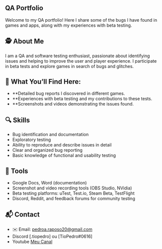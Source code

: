 ## QA Portfolio

Welcome to my QA portfolio! Here I share some of the bugs I have found in games and apps, along with my experiences with beta testing.

## 🕵️ About Me
I am a QA and software testing enthusiast, passionate about identifying issues and helping to improve the user and player experience.
I participate in beta tests and explore games in search of bugs and glitches.

## 📂  What You’ll Find Here:
- **Detailed bug reports I discovered in different games.
- **Experiences with beta testing and my contributions to these tests.
- **Screenshots and videos demonstrating the issues found.

 ## 🔍 Skills

  - Bug identification and documentation
  - Exploratory testing
  - Ability to reproduce and describe issues in detail
  - Clear and organized bug reporting
  - Basic knowledge of functional and usability testing


 ## 🔧 Tools
  - Google Docs, Word (documentation)
  - Screenshot and video recording tools (OBS Studio, NVidia)
  - Beta testing platforms: uTest, Test.io, Steam Beta, TestFlight
  - Discord, Reddit, and feedback forums for community testing


  
## 📬 Contact
- ✉️ Email: [pedroa.raposo20@gmail.com](mailto:pedroa.raposo20@gmail.com)
- Discord [.tiopedro] ou [TioPedro#0616] 
- Youtube [Meu Canal](https://www.youtube.com/@tiopedro7759)



